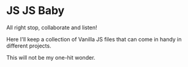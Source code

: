 # JS JS Baby

All right stop, collaborate and listen!

Here I'll keep a collection of Vanilla JS files that can come in handy in different projects.

This will not be my one-hit wonder.